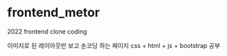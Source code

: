 # frontend_metor
2022 frontend clone coding

이미지로 된 레이아웃만 보고 손코딩 하는 페이지 
css + html + js + bootstrap 공부
